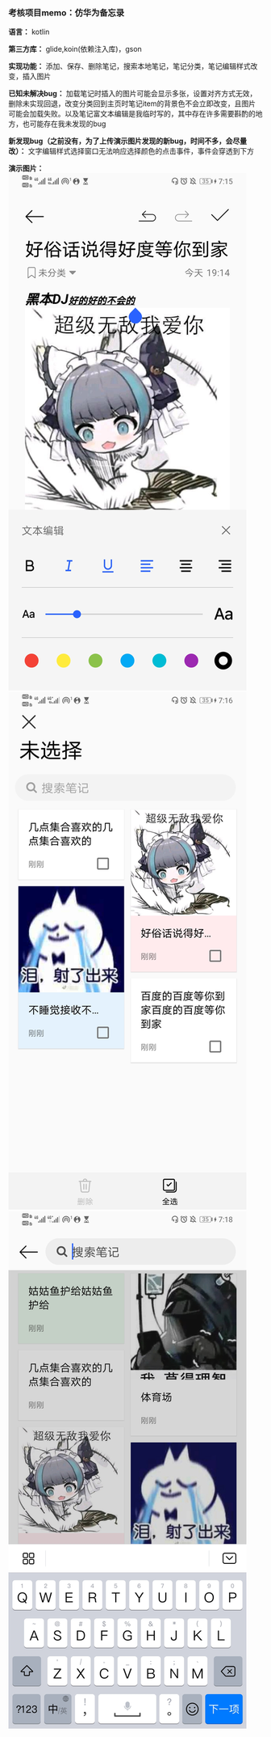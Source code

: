 ### 考核项目memo：仿华为备忘录

**语言：** kotlin

**第三方库：** glide,koin(依赖注入库)，gson

**实现功能：** 添加、保存、删除笔记，搜索本地笔记，笔记分类，笔记编辑样式改变，插入图片

**已知未解决bug：** 加载笔记时插入的图片可能会显示多张，设置对齐方式无效，删除未实现回退，改变分类回到主页时笔记item的背景色不会立即改变，且图片可能会加载失败。以及笔记富文本编辑是我临时写的，其中存在许多需要斟酌的地方，也可能存在我未发现的bug

**新发现bug（之前没有，为了上传演示图片发现的新bug，时间不多，会尽量改）：** 文字编辑样式选择窗口无法响应选择颜色的点击事件，事件会穿透到下方

**演示图片：**  ![](https://github.com/dr-chene/Memo/blob/main/Screenshot_20201201_191514_com.example.memo.jpg) 
               ![](https://github.com/dr-chene/Memo/blob/main/Screenshot_20201201_191618_com.example.memo.jpg)
               ![](https://github.com/dr-chene/Memo/blob/main/Screenshot_20201201_191833_com.example.memo.jpg)
